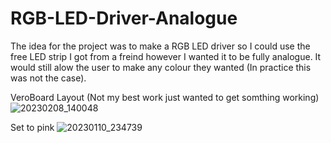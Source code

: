 # RGB-LED-Driver-Analogue
The idea for the project was to make a RGB LED driver so I could use the free LED strip I got from a freind however I wanted it to be fully analogue. It would still alow the user to make any colour they wanted (In practice this was not the case).

VeroBoard Layout (Not my best work just wanted to get somthing working)
![20230208_140048](https://user-images.githubusercontent.com/114579521/217402315-ead1e3db-96b4-4277-88fa-d9133e9f12c7.jpg)

Set to pink
![20230110_234739](https://user-images.githubusercontent.com/114579521/219335498-bc7043eb-91bf-4fe7-9538-e9e880b9c7bc.jpg)

